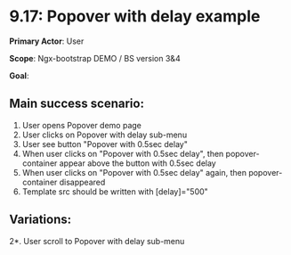 9.17: Popover with delay example
==================================
**Primary Actor**: User

**Scope**: Ngx-bootstrap DEMO / BS version 3&4

**Goal**:

Main success scenario:
----------------------
1. User opens Popover demo page
2. User clicks on Popover with delay sub-menu
3. User see button "Popover with 0.5sec delay"
4. When user clicks on "Popover with 0.5sec delay", then popover-container appear above the button with 0.5sec delay
5. When user clicks on "Popover with 0.5sec delay" again, then popover-container disappeared
6. Template src should be written with [delay]="500"

Variations:
-----------
2*. User scroll to Popover with delay sub-menu
